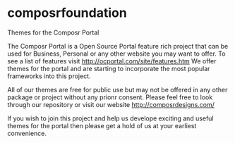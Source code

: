 # composrfoundation
Themes for the Composr Portal

The Composr Portal is a Open Source Portal feature rich project that can be used for Business, Personal or any 
other website you may want to offer. To see a list of features visit http://ocportal.com/site/features.htm We offer themes 
for the portal and are starting to incorporate the most popular frameworks into this project. 

All of our themes are free for public use but may not be offered in any other package or project without any prionr 
consent. Please feel free to look through our repository or visit our website http://composrdesigns.com/

If you wish to join this project and help us develope exciting and useful themes for the portal then please get a hold
of us at your earliest convenience.

